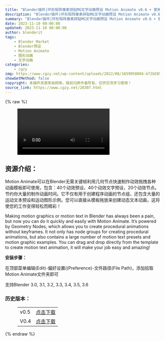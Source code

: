 ```yaml
---
title: "Blender插件|环形矩阵像素拼贴MG文字动画预设 Motion Animate v0.6 + 使用教程"
description: "Blender插件|环形矩阵像素拼贴MG文字动画预设 Motion Animate v0.6 + 使用教程"
summary: "Blender插件|环形矩阵像素拼贴MG文字动画预设 Motion Animate v0.6 + 使用教程"
date: 2023-11-10 00:00:00
updated: 2023-11-10 00:00:00
author: blenderit
tags: 
    - Blender Market
    - Blender预设
    - Motion Animate
    - 图形动画
    - 文字动画
categories:
    - cgzy
img: https://www.cgzy.net/wp-content/uploads/2022/08/1659950804-bf2b585aaeb7a04.jpg
showGetMethod: false
copyright: 本插件资源来自网络，版权归原作者所有，仅供交流学习使用！
source_link: https://www.cgzy.net/20307.html
---
```


{% raw %}
<figure class="wp-block-video aligncenter"><video controls src="https://cloud.video.taobao.com/play/u/717183932/p/1/e/6/t/1/372721219989.mp4"></video></figure><div class="wp-block-pandastudio-title"><div class="title_style_01"><h2 id="h2-0">资源介绍：</h2></div></div><p class="is-style-text-indent-2em">Motion Animate可以在Blender无需关键帧利用几何节点快速制作动效拖拽各种动画模板即可使用，包含：40个动效预设，40个动效文字预设，20个动效节点。节约你大量的制作动画时间。它不仅有用于创建程序动画的节点组，还包含大量的运动文本预设和运动图形示例。您可以直接从模板拖放来创建动态文本动画，这将使您的工作变得轻松而精彩！</p><p>Making motion graphics or motion text in Blender has always been a pain, but now you can do it quickly and easily with Motion Animate. It’s powered by Geometry Nodes, which allows you to create procedural animations without keyframes. It not only has node groups for creating procedural animations, but also contains a large number of motion text presets and motion graphic examples. You can drag and drop directly from the template to create motion text animation, it will make your job easy and amazing!</p><p><strong>安装步骤：</strong></p><p>在顶部菜单编辑(Edit)-偏好设置((Preference)-文件路径(File Path)，添加拾取Motion Animate文件夹即可</p><div class="wp-block-pandastudio-tips"><div class="tip success "><p>支持Blender 3.0, 3.1, 3.2, 3.3, 3.4, 3.5, 3.6</p>
</div></div><div class="wp-block-pandastudio-title"><div class="title_style_01"><h3 id="h3-1">历史版本：</h3></div></div><figure class="wp-block-table is-style-regular has-medium-font-size"><table><tbody><tr><td>v0.5</td><td><a href="https://www.cgzy.net/go?_=a20a9cfa44aHR0cHM6Ly9wYW4uYmFpZHUuY29tL3MvMTlySnlHenRtOFhoV296TF9RWmpleWc%2FcHdkPWZjdnM%3D" target="_blank">点击下载</a></td></tr><tr><td>V0.4</td><td><a href="https://www.cgzy.net/go?_=bb72757558aHR0cHM6Ly9wYW4uYmFpZHUuY29tL3MvMUpzMGZaQmdTeEtQUGRtU2puc3ZIdXc%2FcHdkPXdvb3Q%3D" target="_blank" rel="noreferrer noopener">点击下载</a></td></tr></tbody></table></figure>
<div style="display: none">cgzy</div>
{% endraw %}